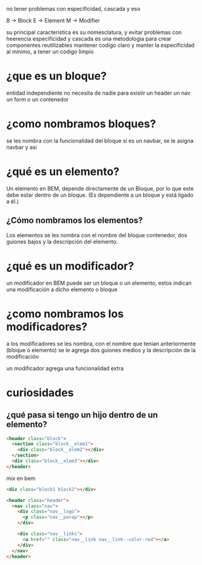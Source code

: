 no tener problemas con
especificidad, cascada y eso

B -> Block
E -> Element
M -> Modifier

su principal caracteristica es su nomesclatura, y evitar problemas con heerencia especificidad y cascada
es una metodologia para crear componentes reutilizables
mantener codigo claro y manter la especificidad al minimo, a tener un codigo limpio

# ¿que es un bloque?

entidad independiente
no necesita de nadie para existir
un header un nav un form o un contenedor

# ¿como nombramos bloques?

se les nombra con la funcionalidad del bloque
si es un navbar, se le asigna navbar y asi

# ¿qué es un elemento?

Un elemento en BEM, depende directamente de un Bloque, por lo que este debe estar dentro de un bloque. (Es dependiente a un bloque y está ligado a él.)

## ¿Cómo nombramos los elementos?

Los elementos se les nombra con el nombre del bloque contenedor, dos guiones bajos y la descripción del elemento.

# ¿qué es un modificador?

un modificador en BEM puede ser un bloque o un elemento, estos indican una modificación a dicho elemento o bloque

# ¿como nombramos los modificadores?

a los modificadores se les nombra, con el nombre que tenian anteriormente (bloque o elemento) se le agrega dos guiones medios y la descripción de la modificación

un modificador agrega una funcionalidad extra

# curiosidades

## ¿qué pasa si tengo un hijo dentro de un elemento?

```html
<header class="block">
  <section class="block__elem1">
    <div class="block__elem2"></div>
  </section>
  <div class="block__elem3"></div>
</header>
```

mix en bem

```html
<div class="block1 block2"></div>
```

```html
<header class="header">
  <nav class="nav">
    <div class="nav__logo">
      <p class="nav__parap"></p>
    </div>

    <div class="nav__links">
      <a href="" class="nav__link nav__link--color-red"></a>
    </div>
  </nav>
</header>
```
